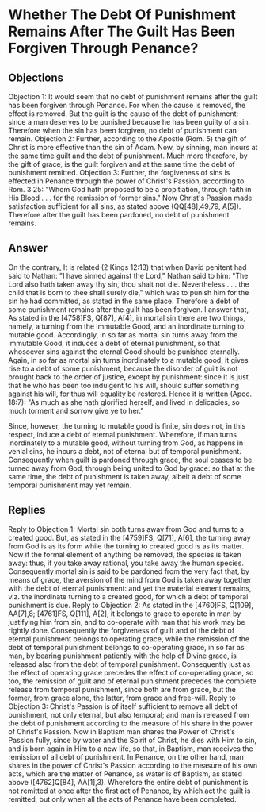 # Whether The Debt Of Punishment Remains After The Guilt Has Been Forgiven Through Penance?
## Objections
Objection 1: It would seem that no debt of punishment remains after the guilt has been forgiven through Penance. For when the cause is removed, the effect is removed. But the guilt is the cause of the debt of punishment: since a man deserves to be punished because he has been guilty of a sin. Therefore when the sin has been forgiven, no debt of punishment can remain.
Objection 2: Further, according to the Apostle (Rom. 5) the gift of Christ is more effective than the sin of Adam. Now, by sinning, man incurs at the same time guilt and the debt of punishment. Much more therefore, by the gift of grace, is the guilt forgiven and at the same time the debt of punishment remitted.
Objection 3: Further, the forgiveness of sins is effected in Penance through the power of Christ's Passion, according to Rom. 3:25: "Whom God hath proposed to be a propitiation, through faith in His Blood . . . for the remission of former sins." Now Christ's Passion made satisfaction sufficient for all sins, as stated above (QQ[48],49,79, A[5]). Therefore after the guilt has been pardoned, no debt of punishment remains.
## Answer
On the contrary, It is related (2 Kings 12:13) that when David penitent had said to Nathan: "I have sinned against the Lord," Nathan said to him: "The Lord also hath taken away thy sin, thou shalt not die. Nevertheless . . . the child that is born to thee shall surely die," which was to punish him for the sin he had committed, as stated in the same place. Therefore a debt of some punishment remains after the guilt has been forgiven.
I answer that, As stated in the [4758]FS, Q[87], A[4], in mortal sin there are two things, namely, a turning from the immutable Good, and an inordinate turning to mutable good. Accordingly, in so far as mortal sin turns away from the immutable Good, it induces a debt of eternal punishment, so that whosoever sins against the eternal Good should be punished eternally. Again, in so far as mortal sin turns inordinately to a mutable good, it gives rise to a debt of some punishment, because the disorder of guilt is not brought back to the order of justice, except by punishment: since it is just that he who has been too indulgent to his will, should suffer something against his will, for thus will equality be restored. Hence it is written (Apoc. 18:7): "As much as she hath glorified herself, and lived in delicacies, so much torment and sorrow give ye to her."

Since, however, the turning to mutable good is finite, sin does not, in this respect, induce a debt of eternal punishment. Wherefore, if man turns inordinately to a mutable good, without turning from God, as happens in venial sins, he incurs a debt, not of eternal but of temporal punishment. Consequently when guilt is pardoned through grace, the soul ceases to be turned away from God, through being united to God by grace: so that at the same time, the debt of punishment is taken away, albeit a debt of some temporal punishment may yet remain.
## Replies
Reply to Objection 1: Mortal sin both turns away from God and turns to a created good. But, as stated in the [4759]FS, Q[71], A[6], the turning away from God is as its form while the turning to created good is as its matter. Now if the formal element of anything be removed, the species is taken away: thus, if you take away rational, you take away the human species. Consequently mortal sin is said to be pardoned from the very fact that, by means of grace, the aversion of the mind from God is taken away together with the debt of eternal punishment: and yet the material element remains, viz. the inordinate turning to a created good, for which a debt of temporal punishment is due.
Reply to Objection 2: As stated in the [4760]FS, Q[109], AA[7],8; [4761]FS, Q[111], A[2], it belongs to grace to operate in man by justifying him from sin, and to co-operate with man that his work may be rightly done. Consequently the forgiveness of guilt and of the debt of eternal punishment belongs to operating grace, while the remission of the debt of temporal punishment belongs to co-operating grace, in so far as man, by bearing punishment patiently with the help of Divine grace, is released also from the debt of temporal punishment. Consequently just as the effect of operating grace precedes the effect of co-operating grace, so too, the remission of guilt and of eternal punishment precedes the complete release from temporal punishment, since both are from grace, but the former, from grace alone, the latter, from grace and free-will.
Reply to Objection 3: Christ's Passion is of itself sufficient to remove all debt of punishment, not only eternal, but also temporal; and man is released from the debt of punishment according to the measure of his share in the power of Christ's Passion. Now in Baptism man shares the Power of Christ's Passion fully, since by water and the Spirit of Christ, he dies with Him to sin, and is born again in Him to a new life, so that, in Baptism, man receives the remission of all debt of punishment. In Penance, on the other hand, man shares in the power of Christ's Passion according to the measure of his own acts, which are the matter of Penance, as water is of Baptism, as stated above ([4762]Q[84], AA[1],3). Wherefore the entire debt of punishment is not remitted at once after the first act of Penance, by which act the guilt is remitted, but only when all the acts of Penance have been completed.